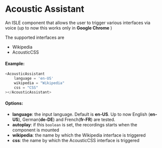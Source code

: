 # Acoustic Assistant

An ISLE component that allows the user to trigger various interfaces via voice (up to now this works only in **Google Chrome** ) 

The supported interfaces are 
+ Wikipedia
+ AcousticCSS

#### Example:

``` js
<AcousticAssistant
    language = 'en-US'
    wikipedia = "Wikipedia"
    css = "CSS"
></AcousticAssistant>
``` 

#### Options:

* __language__: the input language. Default is **en-US**. Up to now English (**en-US**), German(**de-DE**) and French(**fr-FR**) are tested.
* __autoplay__: if this `boolean` is set, the recordings starts when the component is mounted
* __wikipedia__: the name by which the Wikipedia interface is triggered
* __css__: the name by which the AcousticCSS interface is triggered